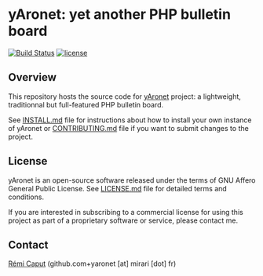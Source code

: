 yAronet: yet another PHP bulletin board
=======================================

[![Build Status](https://img.shields.io/github/workflow/status/r3c/yaronet/Automated%20tests/master)](https://github.com/r3c/yaronet/actions)
[![license](https://img.shields.io/github/license/r3c/yaronet.svg)](https://opensource.org/licenses/AGPL-3.0)

Overview
--------

This repository hosts the source code for [yAronet](https://www.yaronet.com/)
project: a lightweight, traditionnal but full-featured PHP bulletin board.

See [INSTALL.md](INSTALL.md) file for instructions about how to install your
own instance of yAronet or [CONTRIBUTING.md](CONTRIBUTING.md) file if you want
to submit changes to the project.

License
-------

yAronet is an open-source software released under the terms of GNU Affero
General Public License. See [LICENSE.md](LICENSE.md) file for detailed terms
and conditions.

If you are interested in subscribing to a commercial license for using this
project as part of a proprietary software or service, please contact me.

Contact
-------

[Rémi Caput](http://remi.caput.fr/) (github.com+yaronet [at] mirari [dot] fr)
